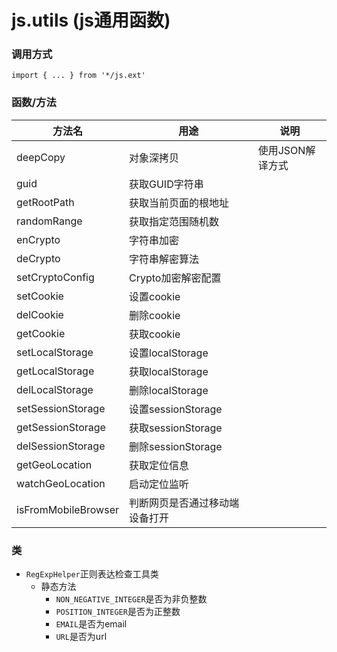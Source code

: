 # js.utils (js通用函数)
### 调用方式

```
import { ... } from '*/js.ext'
```

### 函数/方法

| 方法名            | 用途           | 说明             |
| ----------------- | -------------- | ---------------- |
| deepCopy          | 对象深拷贝     | 使用JSON解译方式 |
| guid              | 获取GUID字符串 |                  |
| getRootPath       | 获取当前页面的根地址 |                  |
| randomRange       | 获取指定范围随机数 |                  |
| enCrypto          | 字符串加密 |                  |
| deCrypto          | 字符串解密算法 |                  |
| setCryptoConfig   | Crypto加密解密配置 |                  |
| setCookie         | 设置cookie |                  |
| delCookie         | 删除cookie |                  |
| getCookie         | 获取cookie |                  |
| setLocalStorage   | 设置localStorage |                  |
| getLocalStorage   | 获取localStorage |                  |
| delLocalStorage   | 删除localStorage |                  |
| setSessionStorage | 设置sessionStorage |                  |
| getSessionStorage | 获取sessionStorage |                  |
| delSessionStorage | 删除sessionStorage |                  |
| getGeoLocation    | 获取定位信息 |                  |
| watchGeoLocation | 启动定位监听 |                  |
| isFromMobileBrowser | 判断网页是否通过移动端设备打开 |                  |

### 类

- `RegExpHelper`正则表达检查工具类
  - 静态方法
    - `NON_NEGATIVE_INTEGER`是否为非负整数
    - `POSITION_INTEGER`是否为正整数
    - `EMAIL`是否为email
    - `URL`是否为url